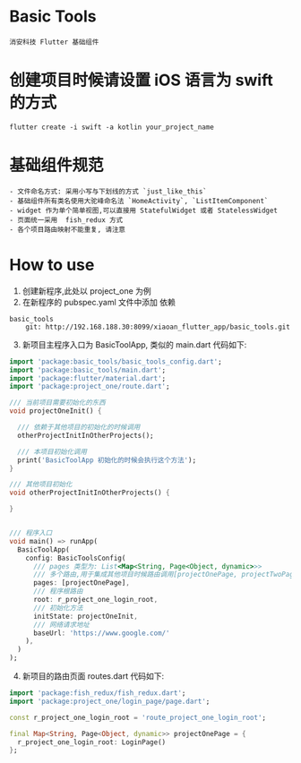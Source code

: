 # Basic Tools
    
    消安科技 Flutter 基础组件

# 创建项目时候请设置 iOS 语言为 swift 的方式
    
    flutter create -i swift -a kotlin your_project_name

# 基础组件规范
    
    - 文件命名方式: 采用小写与下划线的方式 `just_like_this`
    - 基础组件所有类名使用大驼峰命名法 `HomeActivity`, `ListItemComponent`
    - widget 作为单个简单视图,可以直接用 StatefulWidget 或者 StatelessWidget
    - 页面统一采用  fish_redux 方式
    - 各个项目路由映射不能重复, 请注意

# How to use
1. 创建新程序,此处以 project_one 为例
2. 在新程序的 pubspec.yaml 文件中添加 依赖
```shell
basic_tools
    git: http://192.168.188.30:8099/xiaoan_flutter_app/basic_tools.git
```
        
3. 新项目主程序入口为 BasicToolApp, 类似的 main.dart 代码如下:
```dart
import 'package:basic_tools/basic_tools_config.dart';
import 'package:basic_tools/main.dart';
import 'package:flutter/material.dart';
import 'package:project_one/route.dart';

/// 当前项目需要初始化的东西
void projectOneInit() {

  /// 依赖于其他项目的初始化的时候调用
  otherProjectInitInOtherProjects();

  /// 本项目初始化调用
  print('BasicToolApp 初始化的时候会执行这个方法');
}

/// 其他项目初始化
void otherProjectInitInOtherProjects() {

}


/// 程序入口
void main() => runApp(
  BasicToolApp(
    config: BasicToolsConfig(
      /// pages 类型为: List<Map<String, Page<Object, dynamic>>> 
      /// 多个路由,用于集成其他项目时候路由调用[projectOnePage, projectTwoPage]
      pages: [projectOnePage],
      /// 程序根路由
      root: r_project_one_login_root,
      /// 初始化方法
      initState: projectOneInit,
      /// 网络请求地址
      baseUrl: 'https://www.google.com/'
    ),
  )
);
```
4. 新项目的路由页面 routes.dart 代码如下:
```dart
import 'package:fish_redux/fish_redux.dart';
import 'package:project_one/login_page/page.dart';

const r_project_one_login_root = 'route_project_one_login_root';

final Map<String, Page<Object, dynamic>> projectOnePage = {
  r_project_one_login_root: LoginPage()
};
```